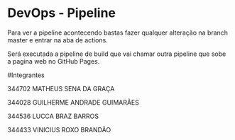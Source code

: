# DevOps - Pipeline

Para ver a pipeline acontecendo bastas fazer qualquer alteração na branch master e entrar na aba de actions.

Será executada a pipeline de build que vai chamar outra pipeline que sobe a pagina web no GitHub Pages.

#Integrantes

344702 MATHEUS SENA DA GRAÇA

344028 GUILHERME ANDRADE GUIMARÃES

344536 LUCCA BRAZ BARROS

344433 VINICIUS ROXO BRANDÃO


